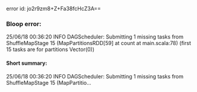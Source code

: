 error id: jo2r9zm8+Z+Fa38fcHcZ3A==
### Bloop error:

25/06/18 00:36:20 INFO DAGScheduler: Submitting 1 missing tasks from ShuffleMapStage 15 (MapPartitionsRDD[59] at count at main.scala:78) (first 15 tasks are for partitions Vector(0))
#### Short summary: 

25/06/18 00:36:20 INFO DAGScheduler: Submitting 1 missing tasks from ShuffleMapStage 15 (MapPartitio...